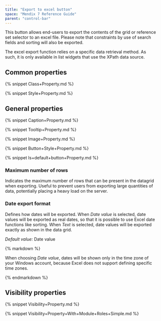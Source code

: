 ```yaml
---
title: "Export to excel button"
space: "Mendix 7 Reference Guide"
parent: "control-bar"
---
```



This button allows end-users to export the contents of the grid or reference set selector to an excel file. Please note that constraints by use of search fields and sorting will also be exported.

The excel export function relies on a specific data retrieval method. As such, it is only available in list widgets that use the XPath data source. 

## Common properties

{% snippet Class+Property.md %}

{% snippet Style+Property.md %}

## General properties

{% snippet Caption+Property.md %}

{% snippet Tooltip+Property.md %}

{% snippet Image+Property.md %}

{% snippet Button+Style+Property.md %}

{% snippet Is+default+button+Property.md %}

### Maximum number of rows

Indicates the maximum number of rows that can be present in the datagrid when exporting. Useful to prevent users from exporting large quantities of data, potentially placing a heavy load on the server.

### Date export format

Defines how dates will be exported. When _Date value_ is selected, date values will be exported as real dates, so that it is possible to use Excel date functions like sorting. When _Text_ is selected, date values will be exported exactly as shown in the data grid.

_Default value:_ Date value

<div class="alert alert-warning">{% markdown %}

When choosing _Date value_, dates will be shown only in the time zone of your Windows account, because Excel does not support defining specific time zones.

{% endmarkdown %}</div>

## Visibility properties

{% snippet Visibility+Property.md %}

{% snippet Visibility+Property+With+Module+Roles+Simple.md %}
